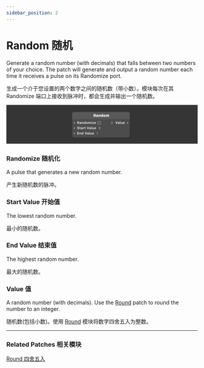 ```yaml
---
sidebar_position: 2
---
```


# Random 随机

Generate a random number (with decimals) that falls between two numbers of your choice. The patch will generate and output a random number each time it receives a pulse on its Randomize port.

生成一个介于您设置的两个数字之间的随机数（带小数）。模块每次在其 Randomize 端口上接收到脉冲时，都会生成并输出一个随机数。

![Image](./../../../static/img/docs/Utility/random.png)

### Randomize 随机化

A pulse that generates a new random number.

产生新随机数的脉冲。

### Start Value 开始值

The lowest random number.

最小的随机数。

### End Value 结束值

The highest random number.

最大的随机数。

### Value 值

A random number (with decimals). Use the [Round](./../Math/Round.md) patch to round the number to an integer.

随机数(包括小数)。使用 [Round](./../Math/Round.md) 模块将数字四舍五入为整数。

------

### Related Patches 相关模块

[Round 四舍五入](./../Math/Round.md)
